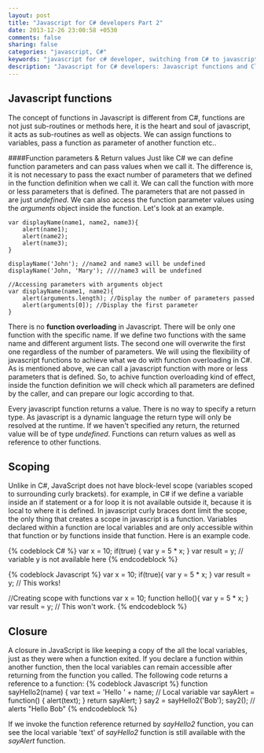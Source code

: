 ```yaml
---
layout: post
title: "Javascript for C# developers Part 2"
date: 2013-12-26 23:00:58 +0530
comments: false
sharing: false
categories: "javascript, C#"
keywords: "javascript for c# developer, switching from C# to javascript, javascript, Learn javascript, javascript vs c#, javascript functions, javascript inheritance, javascript prototype"
description: "Javascript for C# developers: Javascript functions and Closure explained"
---
```


Javascript functions
--------------------

The concept of functions in Javascript is different from C#, functions are not just sub-routines or methods here, it is the heart and soul of javascript, it acts as sub-routines as well as objects. We can assign functions to variables, pass a function as parameter of another function etc.. 
   
####Function parameters & Return values
Just like C# we can define function parameters and can pass values when we call it. The difference is, it is not necessary to pass the exact number of parameters that we defined in the function definition when we call it. We can call the function with more or less parameters that is defined. <!--more-->The parameters that are not passed in are just *undefined*. We can also access the function parameter values using the *arguments* object inside the function. Let's look at an example.
```
var displayName(name1, name2, name3){
	alert(name1);
	alert(name2);
	alert(name3);
}

displayName('John'); //name2 and name3 will be undefined
displayName('John, 'Mary'); ////name3 will be undefined

//Accessing parameters with arguments object
var displayName(name1, name2){
	alert(arguments.length); //Display the number of parameters passed
    alert(arguments[0]); //Display the first parameter
}

```
There is no **function overloading** in Javascript. There will be only one function with the specific name. If we define two functions with the same name and different argument lists. The second one will overwrite the first one regardless of the number of parameters. We will using the flexibility of javascript functions to achieve what we do with function overloading in C#. As is mentioned above, we can call a javascript function with more or less parameters that is defined. So, to achive function overloading kind of effect, inside the function definition we will check which all parameters are defined by the caller, and can prepare our logic according to that.   

Every javascript function returns a value. There is no way to specify a return type. As javascript is a dynamic language the return type will only be resolved at the runtime. If we haven't specified any return, the returned value will be of type *undefined*. Functions can return values as well as reference to other functions.   

Scoping
-------
Unlike in C#, JavaScript does not have block-level scope (variables scoped to surrounding curly brackets). for example, in C# if we define a variable inside an if statement or a for loop it is not available outside it, because it is local to where it is defined. In javascript curly braces dont limit the scope, the only thing that creates a scope in javascript is a function. Variables declared within a function are local variables and are only accessible within that function or by functions inside that function. Here is an example code.

{% codeblock C# %}
var x = 10;
if(true)
{
	var y = 5 * x;
}
var result = y; // variable y is not available here
{% endcodeblock %}

{% codeblock Javascript %}
var x = 10;
if(true){
	var y = 5 * x;
}
var result = y; // This works!

//Creating scope with functions
var x = 10;
function hello(){
	var y = 5 * x;
}
var result = y; // This won't work.
{% endcodeblock %}   

Closure 
-------
A closure in JavaScript is like keeping a copy of the all the local variables, just as they were when a function exited. If you declare a function within another function, then the local variables can remain accessible after returning from the function you called. The following code returns a reference to a function:
{% codeblock Javascript %}
function sayHello2(name) {
    var text = 'Hello ' + name; // Local variable
    var sayAlert = function() { alert(text); }
    return sayAlert;
}
say2 = sayHello2('Bob');
say2(); // alerts "Hello Bob"
{% endcodeblock %}  

If we invoke the function reference returned by *sayHello2* function, you can see the local variable 'text' of *sayHello2* function is still available with the *sayAlert* function. 


